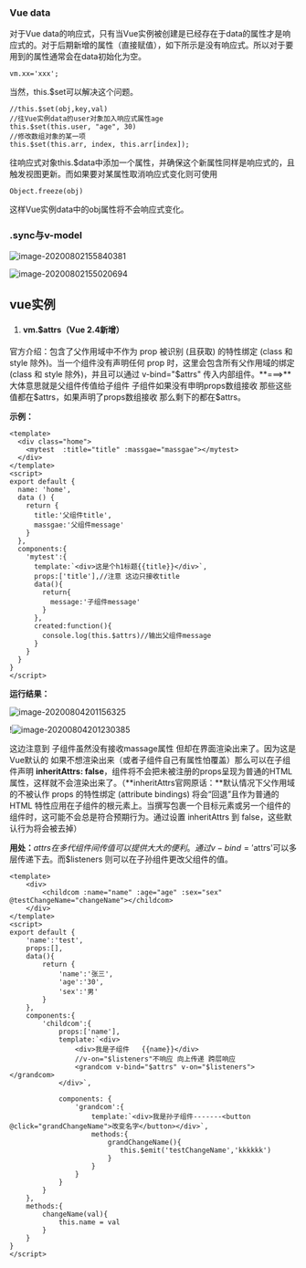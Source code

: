 ### Vue data

对于Vue data的响应式，只有当Vue实例被创建是已经存在于data的属性才是响应式的。对于后期新增的属性（直接赋值），如下所示是没有响应式。所以对于要用到的属性通常会在data初始化为空。

```
vm.xx='xxx';
```

当然，this.$set可以解决这个问题。

```
//this.$set(obj,key,val)
//往Vue实例data的user对象加入响应式属性age
this.$set(this.user, "age", 30) 
//修改数组对象的某一项
this.$set(this.arr, index, this.arr[index]);
```

往响应式对象this.$data中添加一个属性，并确保这个新属性同样是响应式的，且触发视图更新。而如果要对某属性取消响应式变化则可使用

```
Object.freeze(obj)
```

这样Vue实例data中的obj属性将不会响应式变化。

### .sync与v-model

![image-20200802155840381](C:\Users\DELL\AppData\Roaming\Typora\typora-user-images\image-20200802155840381.png)

![image-20200802155020694](C:\Users\DELL\AppData\Roaming\Typora\typora-user-images\image-20200802155020694.png)

## vue实例

1. #### vm.$attrs（Vue 2.4新增）

官方介绍：包含了父作用域中不作为 prop 被识别 (且获取) 的特性绑定 (class 和 style 除外)。当一个组件没有声明任何 prop 时，这里会包含所有父作用域的绑定 (class 和 style 除外)，并且可以通过 v-bind="$attrs" 传入内部组件。**===>**大体意思就是父组件传值给子组件 子组件如果没有申明props数组接收 那些这些值都在$attrs，如果声明了props数组接收 那么剩下的都在$attrs。

**示例：**

```
<template>
  <div class="home">
    <mytest  :title="title" :massgae="massgae"></mytest>
  </div>
</template>
<script>
export default {
  name: 'home',
  data () {
    return {
      title:'父组件title',
      massgae:'父组件message'
    }
  },
  components:{
    'mytest':{
      template:`<div>这是个h1标题{{title}}</div>`,
      props:['title'],//注意 这边只接收title
      data(){
        return{
          message:'子组件message'
        }
      },
      created:function(){
        console.log(this.$attrs)//输出父组件message
      }
    }
  }
}
</script>
```

**运行结果：**

![image-20200804201156325](C:\Users\DELL\AppData\Roaming\Typora\typora-user-images\image-20200804201156325.png)

!![image-20200804201230385](C:\Users\DELL\AppData\Roaming\Typora\typora-user-images\image-20200804201230385.png)

这边注意到 子组件虽然没有接收massage属性 但却在界面渲染出来了。因为这是Vue默认的 如果不想渲染出来（或者子组件自己有属性怕覆盖）那么可以在子组件声明 **inheritAttrs: false**，组件将不会把未被注册的props呈现为普通的HTML属性，这样就不会渲染出来了。（**inheritAttrs官网原话：**默认情况下父作用域的不被认作 props 的特性绑定 (attribute bindings) 将会“回退”且作为普通的 HTML 特性应用在子组件的根元素上。当撰写包裹一个目标元素或另一个组件的组件时，这可能不会总是符合预期行为。通过设置 inheritAttrs 到 false，这些默认行为将会被去掉）

**用处：**$attrs在多代组件间传值可以提供大大的便利。通过v-bind='$attrs'可以多层传递下去。而$listeners 则可以在子孙组件更改父组件的值。

```
<template>
    <div>
        <childcom :name="name" :age="age" :sex="sex" @testChangeName="changeName"></childcom>
    </div>
</template>
<script>
export default {
    'name':'test',
    props:[],
    data(){
        return {
            'name':'张三',
            'age':'30',
            'sex':'男'
        }
    },
    components:{
        'childcom':{
            props:['name'],
            template:`<div>
                <div>我是子组件   {{name}}</div>
                //v-on="$listeners"不响应 向上传递 跨层响应
                <grandcom v-bind="$attrs" v-on="$listeners"></grandcom>
            </div>`,
           
            components: {
                'grandcom':{
                    template:`<div>我是孙子组件-------<button @click="grandChangeName">改变名字</button></div>`,
                    methods:{
                        grandChangeName(){
                           this.$emit('testChangeName','kkkkkk')
                        }
                    }
                }
            }
        }
    },
    methods:{
        changeName(val){
            this.name = val
        }
    }
}
</script>
```

